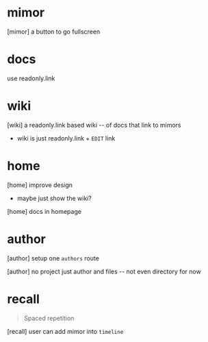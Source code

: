 # mimor

[mimor] a button to go fullscreen

# docs

use readonly.link

# wiki

[wiki] a readonly.link based wiki -- of docs that link to mimors

- wiki is just readonly.link + `EDIT` link

# home

[home] improve design

- maybe just show the wiki?

[home] docs in homepage

# author

[author] setup one `authors` route

[author] no project just author and files -- not even directory for now

# recall

> Spaced repetition

[recall] user can add mimor into `timeline`
